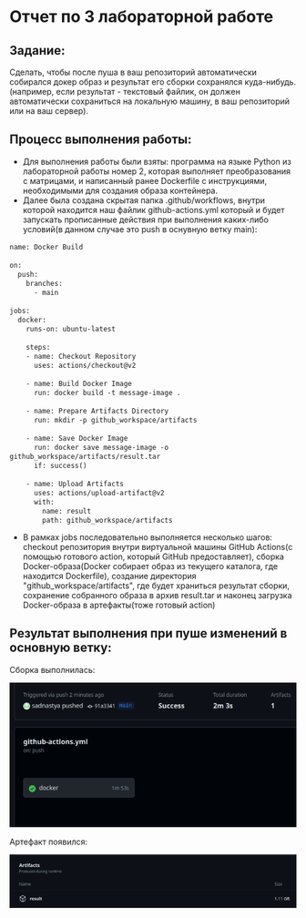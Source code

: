 # Отчет по 3 лабораторной работе

## Задание:
Сделать, чтобы после пуша в ваш репозиторий автоматически собирался докер образ и результат его сборки сохранялся куда-нибудь. (например, если результат - текстовый файлик, он должен автоматически сохраниться на локальную машину, в ваш репозиторий или на ваш сервер).

## Процесс выполнения работы:

* Для выполнения работы были взяты: программа на языке Python из лабораторной работы номер 2, которая выполняет преобразования с матрицами, и написанный ранее Dockerfile с инструкциями, необходимыми для создания образа контейнера.
* Далее была создана скрытая папка .github/workflows, внутри которой находится наш файлик github-actions.yml который и будет запускать прописанные действия при выполнения каких-либо условий(в данном случае это push в оснувную ветку main):
```
name: Docker Build

on:
  push:
    branches:
      - main

jobs:
  docker:
    runs-on: ubuntu-latest

    steps:
    - name: Checkout Repository
      uses: actions/checkout@v2

    - name: Build Docker Image
      run: docker build -t message-image .

    - name: Prepare Artifacts Directory
      run: mkdir -p github_workspace/artifacts

    - name: Save Docker Image
      run: docker save message-image -o github_workspace/artifacts/result.tar
      if: success()

    - name: Upload Artifacts
      uses: actions/upload-artifact@v2
      with:
        name: result
        path: github_workspace/artifacts
```
* В рамках jobs последовательно выполняется несколько шагов: checkout репозитория внутри виртуальной машины GitHub Actions(с помощью готового action, который GitHub предоставляет), сборка Docker-образа(Docker собирает образ из текущего каталога, где находится Dockerfile), создание директория "github_workspace/artifacts", где будет храниться результат сборки, сохранение собранного образа в архив result.tar и наконец загрузка Docker-образа в артефакты(тоже готовый action)

## Результат выполнения при пуше изменений в основную ветку:

Сборка выполнилась:

![alt text](https://github.com/sadnastya/clouds_3_itmo/blob/main/images/actions_output.png)

Артефакт появился:

![alt text](https://github.com/sadnastya/clouds_3_itmo/blob/main/images/artifact.png)
